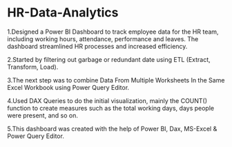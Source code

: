 # HR-Data-Analytics

1.Designed a Power BI Dashboard to track employee data for the HR team, including working hours, attendance, performance and leaves. The dashboard streamlined HR processes and increased efficiency. 

2.Started by filtering out garbage or redundant date using ETL (Extract, Transform, Load). 

3.The next step was to combine Data From Multiple Worksheets In the Same Excel Workbook using Power Query Editor. 

4.Used DAX Queries to do the initial visualization, mainly the COUNT() function to create measures such as the total working days, days people were present, and so on.

5.This dashboard was created with the help of Power BI, Dax, MS-Excel & Power Query Editor.

